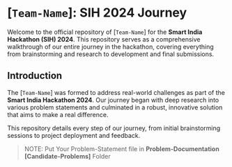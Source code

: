 # [`Team-Name`]: SIH 2024 Journey

Welcome to the official repository of [`Team-Name`] for the **Smart India Hackathon (SIH) 2024**. This repository serves as a comprehensive walkthrough of our entire journey in the hackathon, covering everything from brainstorming and research to development and final submissions.


## Introduction
The [`Team-Name`] was formed to address real-world challenges as part of the **Smart India Hackathon 2024**. Our journey began with deep research into various problem statements and culminated in a robust, innovative solution that aims to make a real difference.

This repository details every step of our journey, from initial brainstorming sessions to project deployment and feedback.

> NOTE: Put Your Problem-Statement file in **Problem-Documentation [Candidate-Problems]** Folder